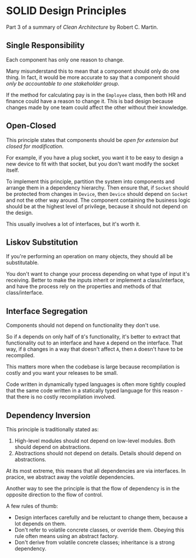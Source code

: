 # SOLID Design Principles

Part 3 of a summary of *Clean Architecture* by Robert C. Martin.

## Single Responsibility

Each component has only one reason to change.

Many misunderstand this to mean that a component should only do one thing. In fact, it would be more accurate to say that a component should *only be accountable to one stakeholder group*.

If the method for calculating pay is in the `Employee` class, then both HR and finance could have a reason to change it. This is bad design because changes made by one team could affect the other without their knowledge.

## Open-Closed

This principle states that components should be *open for extension but closed for modification*.

For example, if you have a plug socket, you want it to be easy to design a new device to fit with that socket, but you don't want modify the socket itself.

To implement this principle, partition the system into components and arrange them in a dependency hierarchy. Then ensure that, if `Socket` should be protected from changes in `Device`, then `Device` should depend on `Socket` and not the other way around. The component containing the business logic should be at the highest level of privilege, because it should not depend on the design.

This usually involves a lot of interfaces, but it's worth it.

## Liskov Substitution

If you're performing an operation on many objects, they should all be substitutable.

You don't want to change your process depending on what type of input it's receiving. Better to make the inputs inherit or implement a class/interface, and have the process rely on the properties and methods of that class/interface.

## Interface Segregation

Components should not depend on functionality they don't use.

So if `A` depends on only half of `B`'s functionality, it's better to extract that functionality out to an interface and have `A` depend on the interface. That way, if `B` changes in a way that doesn't affect `A`, then `A` doesn't have to be recompiled.

This matters more when the codebase is large because recompilation is costly and you want your releases to be small.

Code written in dynamically typed languages is often more tightly coupled that the same code written in a statically typed language for this reason - that there is no costly recompilation involved.

## Dependency Inversion

This principle is traditionally stated as:

1. High-level modules should not depend on low-level modules. Both should depend on abstractions.
2. Abstractions should not depend on details. Details should depend on abstractions.

At its most extreme, this means that all dependencies are via interfaces. In pracice, we abstract away the *volatile* dependencies.

Another way to see the principle is that the flow of dependency is in the opposite direction to the flow of control.

A few rules of thumb:

* Design interfaces carefully and be reluctant to change them, because a lot depends on them.
* Don't refer to volatile concrete classes, or override them. Obeying this rule often means using an abstract factory.
* Don't derive from volatile concrete classes; inheritance is a strong dependency.
